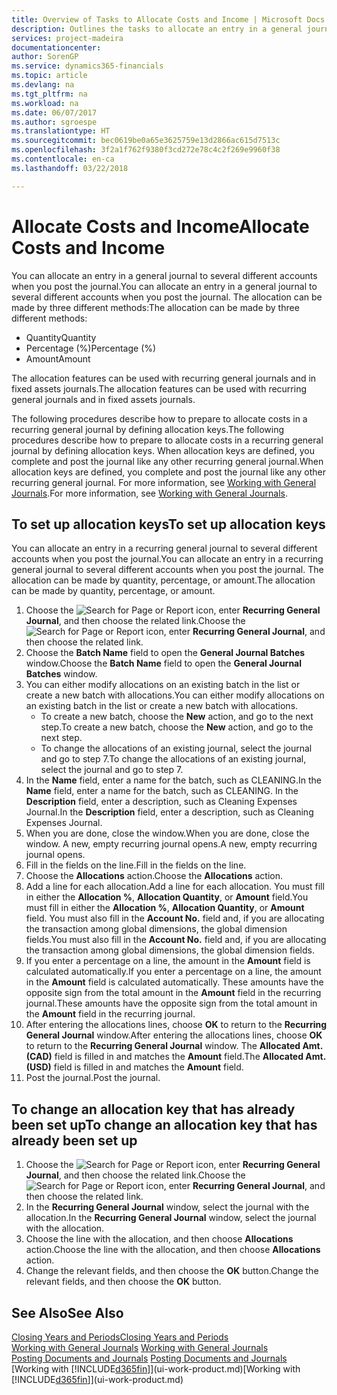 ```yaml
---
title: Overview of Tasks to Allocate Costs and Income | Microsoft Docs
description: Outlines the tasks to allocate an entry in a general journal to several different accounts when you post the journal.
services: project-madeira
documentationcenter: 
author: SorenGP
ms.service: dynamics365-financials
ms.topic: article
ms.devlang: na
ms.tgt_pltfrm: na
ms.workload: na
ms.date: 06/07/2017
ms.author: sgroespe
ms.translationtype: HT
ms.sourcegitcommit: bec0619be0a65e3625759e13d2866ac615d7513c
ms.openlocfilehash: 3f2a1f762f9380f3cd272e78c4c2f269e9960f38
ms.contentlocale: en-ca
ms.lasthandoff: 03/22/2018

---
```

# <a name="allocate-costs-and-income"></a><span data-ttu-id="0ff31-103">Allocate Costs and Income</span><span class="sxs-lookup"><span data-stu-id="0ff31-103">Allocate Costs and Income</span></span>
<span data-ttu-id="0ff31-104">You can allocate an entry in a general journal to several different accounts when you post the journal.</span><span class="sxs-lookup"><span data-stu-id="0ff31-104">You can allocate an entry in a general journal to several different accounts when you post the journal.</span></span> <span data-ttu-id="0ff31-105">The allocation can be made by three different methods:</span><span class="sxs-lookup"><span data-stu-id="0ff31-105">The allocation can be made by three different methods:</span></span>

* <span data-ttu-id="0ff31-106">Quantity</span><span class="sxs-lookup"><span data-stu-id="0ff31-106">Quantity</span></span>
* <span data-ttu-id="0ff31-107">Percentage (%)</span><span class="sxs-lookup"><span data-stu-id="0ff31-107">Percentage (%)</span></span>
* <span data-ttu-id="0ff31-108">Amount</span><span class="sxs-lookup"><span data-stu-id="0ff31-108">Amount</span></span>

<span data-ttu-id="0ff31-109">The allocation features can be used with recurring general journals and in fixed assets journals.</span><span class="sxs-lookup"><span data-stu-id="0ff31-109">The allocation features can be used with recurring general journals and in fixed assets journals.</span></span>
<!--You can also distribute the cost or revenue of a line to an intercompany partner when you post a sales or purchase document. When you post the document, a line will be posted in your general journal, and a corresponding line will be created in the intercompany outbox.-->

<span data-ttu-id="0ff31-110">The following procedures describe how to prepare to allocate costs in a recurring general journal by defining allocation keys.</span><span class="sxs-lookup"><span data-stu-id="0ff31-110">The following procedures describe how to prepare to allocate costs in a recurring general journal by defining allocation keys.</span></span> <span data-ttu-id="0ff31-111">When allocation keys are defined, you complete and post the journal like any other recurring general journal.</span><span class="sxs-lookup"><span data-stu-id="0ff31-111">When allocation keys are defined, you complete and post the journal like any other recurring general journal.</span></span> <span data-ttu-id="0ff31-112">For more information, see [Working with General Journals](ui-work-general-journals.md).</span><span class="sxs-lookup"><span data-stu-id="0ff31-112">For more information, see [Working with General Journals](ui-work-general-journals.md).</span></span>

## <a name="to-set-up-allocation-keys"></a><span data-ttu-id="0ff31-113">To set up allocation keys</span><span class="sxs-lookup"><span data-stu-id="0ff31-113">To set up allocation keys</span></span>
<span data-ttu-id="0ff31-114">You can allocate an entry in a recurring general journal to several different accounts when you post the journal.</span><span class="sxs-lookup"><span data-stu-id="0ff31-114">You can allocate an entry in a recurring general journal to several different accounts when you post the journal.</span></span> <span data-ttu-id="0ff31-115">The allocation can be made by quantity, percentage, or amount.</span><span class="sxs-lookup"><span data-stu-id="0ff31-115">The allocation can be made by quantity, percentage, or amount.</span></span>
1. <span data-ttu-id="0ff31-116">Choose the ![Search for Page or Report](media/ui-search/search_small.png "Search for Page or Report icon") icon, enter **Recurring General Journal**, and then choose the related link.</span><span class="sxs-lookup"><span data-stu-id="0ff31-116">Choose the ![Search for Page or Report](media/ui-search/search_small.png "Search for Page or Report icon") icon, enter **Recurring General Journal**, and then choose the related link.</span></span>
2. <span data-ttu-id="0ff31-117">Choose the **Batch Name** field to open the **General Journal Batches** window.</span><span class="sxs-lookup"><span data-stu-id="0ff31-117">Choose the **Batch Name** field to open the **General Journal Batches** window.</span></span>
3. <span data-ttu-id="0ff31-118">You can either modify allocations on an existing batch in the list or create a new batch with allocations.</span><span class="sxs-lookup"><span data-stu-id="0ff31-118">You can either modify allocations on an existing batch in the list or create a new batch with allocations.</span></span>
   * <span data-ttu-id="0ff31-119">To create a new batch, choose the **New** action, and go to the next step.</span><span class="sxs-lookup"><span data-stu-id="0ff31-119">To create a new batch, choose the **New** action, and go to the next step.</span></span>
   * <span data-ttu-id="0ff31-120">To change the allocations of an existing journal, select the journal and go to step 7.</span><span class="sxs-lookup"><span data-stu-id="0ff31-120">To change the allocations of an existing journal, select the journal and go to step 7.</span></span>    
4. <span data-ttu-id="0ff31-121">In the **Name** field, enter a name for the batch, such as CLEANING.</span><span class="sxs-lookup"><span data-stu-id="0ff31-121">In the **Name** field, enter a name for the batch, such as CLEANING.</span></span> <span data-ttu-id="0ff31-122">In the **Description** field, enter a description, such as Cleaning Expenses Journal.</span><span class="sxs-lookup"><span data-stu-id="0ff31-122">In the **Description** field, enter a description, such as Cleaning Expenses Journal.</span></span>
5. <span data-ttu-id="0ff31-123">When you are done, close the window.</span><span class="sxs-lookup"><span data-stu-id="0ff31-123">When you are done, close the window.</span></span> <span data-ttu-id="0ff31-124">A new, empty recurring journal opens.</span><span class="sxs-lookup"><span data-stu-id="0ff31-124">A new, empty recurring journal opens.</span></span>
6. <span data-ttu-id="0ff31-125">Fill in the fields on the line.</span><span class="sxs-lookup"><span data-stu-id="0ff31-125">Fill in the fields on the line.</span></span>
7. <span data-ttu-id="0ff31-126">Choose the **Allocations** action.</span><span class="sxs-lookup"><span data-stu-id="0ff31-126">Choose the **Allocations** action.</span></span>
8. <span data-ttu-id="0ff31-127">Add a line for each allocation.</span><span class="sxs-lookup"><span data-stu-id="0ff31-127">Add a line for each allocation.</span></span> <span data-ttu-id="0ff31-128">You must fill in either the **Allocation %**, **Allocation Quantity**, or **Amount** field.</span><span class="sxs-lookup"><span data-stu-id="0ff31-128">You must fill in either the **Allocation %**, **Allocation Quantity**, or **Amount** field.</span></span> <span data-ttu-id="0ff31-129">You must also fill in the **Account No.** field and, if you are allocating the transaction among global dimensions, the global dimension fields.</span><span class="sxs-lookup"><span data-stu-id="0ff31-129">You must also fill in the **Account No.** field and, if you are allocating the transaction among global dimensions, the global dimension fields.</span></span>
9. <span data-ttu-id="0ff31-130">If you enter a percentage on a line, the amount in the **Amount** field is calculated automatically.</span><span class="sxs-lookup"><span data-stu-id="0ff31-130">If you enter a percentage on a line, the amount in the **Amount** field is calculated automatically.</span></span> <span data-ttu-id="0ff31-131">These amounts have the opposite sign from the total amount in the **Amount** field in the recurring journal.</span><span class="sxs-lookup"><span data-stu-id="0ff31-131">These amounts have the opposite sign from the total amount in the **Amount** field in the recurring journal.</span></span>
10. <span data-ttu-id="0ff31-132">After entering the allocations lines, choose **OK** to return to the **Recurring General Journal** window.</span><span class="sxs-lookup"><span data-stu-id="0ff31-132">After entering the allocations lines, choose **OK** to return to the **Recurring General Journal** window.</span></span> <span data-ttu-id="0ff31-133">The **Allocated Amt. (CAD)** field is filled in and matches the **Amount** field.</span><span class="sxs-lookup"><span data-stu-id="0ff31-133">The **Allocated Amt. (USD)** field is filled in and matches the **Amount** field.</span></span>
11. <span data-ttu-id="0ff31-134">Post the journal.</span><span class="sxs-lookup"><span data-stu-id="0ff31-134">Post the journal.</span></span>

## <a name="to-change-an-allocation-key-that-has-already-been-set-up"></a><span data-ttu-id="0ff31-135">To change an allocation key that has already been set up</span><span class="sxs-lookup"><span data-stu-id="0ff31-135">To change an allocation key that has already been set up</span></span>
1. <span data-ttu-id="0ff31-136">Choose the ![Search for Page or Report](media/ui-search/search_small.png "Search for Page or Report icon") icon, enter **Recurring General Journal**, and then choose the related link.</span><span class="sxs-lookup"><span data-stu-id="0ff31-136">Choose the ![Search for Page or Report](media/ui-search/search_small.png "Search for Page or Report icon") icon, enter **Recurring General Journal**, and then choose the related link.</span></span>
2. <span data-ttu-id="0ff31-137">In the **Recurring General Journal** window, select the journal with the allocation.</span><span class="sxs-lookup"><span data-stu-id="0ff31-137">In the **Recurring General Journal** window, select the journal with the allocation.</span></span>
3. <span data-ttu-id="0ff31-138">Choose the line with the allocation, and then choose **Allocations** action.</span><span class="sxs-lookup"><span data-stu-id="0ff31-138">Choose the line with the allocation, and then choose **Allocations** action.</span></span>
4. <span data-ttu-id="0ff31-139">Change the relevant fields, and then choose the **OK** button.</span><span class="sxs-lookup"><span data-stu-id="0ff31-139">Change the relevant fields, and then choose the **OK** button.</span></span>

## <a name="see-also"></a><span data-ttu-id="0ff31-140">See Also</span><span class="sxs-lookup"><span data-stu-id="0ff31-140">See Also</span></span>
[<span data-ttu-id="0ff31-141">Closing Years and Periods</span><span class="sxs-lookup"><span data-stu-id="0ff31-141">Closing Years and Periods</span></span>](year-close-years-periods.md)  
<span data-ttu-id="0ff31-142">[Working with General Journals](ui-work-general-journals.md)  </span><span class="sxs-lookup"><span data-stu-id="0ff31-142">[Working with General Journals](ui-work-general-journals.md)  </span></span>  
<span data-ttu-id="0ff31-143">[Posting Documents and Journals](ui-post-documents-journals.md)  </span><span class="sxs-lookup"><span data-stu-id="0ff31-143">[Posting Documents and Journals](ui-post-documents-journals.md)  </span></span>  
<span data-ttu-id="0ff31-144">[Working with [!INCLUDE[d365fin](includes/d365fin_md.md)]](ui-work-product.md)</span><span class="sxs-lookup"><span data-stu-id="0ff31-144">[Working with [!INCLUDE[d365fin](includes/d365fin_md.md)]](ui-work-product.md)</span></span>

